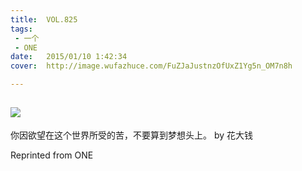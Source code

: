 ```yaml
---
title:	VOL.825
tags:
 - 一个
 - ONE
date:	2015/01/10 1:42:34
cover:	http://image.wufazhuce.com/FuZJaJustnzOfUxZ1Yg5n_OM7n8h

---
```

![](http://image.wufazhuce.com/FuZJaJustnzOfUxZ1Yg5n_OM7n8h)
---

你因欲望在这个世界所受的苦，不要算到梦想头上。 by 花大钱
 
Reprinted from ONE
